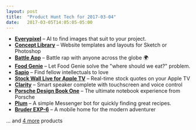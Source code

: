 ```yaml
---
layout: post
title:  "Product Hunt Tech for 2017-03-04"
date:   2017-03-05T14:05:05-05:00
---
```


* **[Everypixel](https://www.producthunt.com/posts/everypixel?utm_campaign=producthunt-api&utm_medium=api&utm_source=Application%3A+Daily+Digest+RSS+%28ID%3A+3202%29)** – AI to find images that suit to your project.
* **[Concept Library](https://www.producthunt.com/posts/concept-library?utm_campaign=producthunt-api&utm_medium=api&utm_source=Application%3A+Daily+Digest+RSS+%28ID%3A+3202%29)** – Website templates and layouts for Sketch or Photoshop
* **[Battle App](https://www.producthunt.com/posts/battle-app?utm_campaign=producthunt-api&utm_medium=api&utm_source=Application%3A+Daily+Digest+RSS+%28ID%3A+3202%29)** – Battle rap with anyone across the globe 🌍
* **[Food Genie](https://www.producthunt.com/posts/food-genie?utm_campaign=producthunt-api&utm_medium=api&utm_source=Application%3A+Daily+Digest+RSS+%28ID%3A+3202%29)** – Let Food Genie solve the "where should we eat?" problem.
* **[Sapio](https://www.producthunt.com/posts/sapio?utm_campaign=producthunt-api&utm_medium=api&utm_source=Application%3A+Daily+Digest+RSS+%28ID%3A+3202%29)** – Find fellow intellectuals to love
* **[Stock Wall Live for Apple TV](https://www.producthunt.com/posts/stock-wall-live-for-apple-tv?utm_campaign=producthunt-api&utm_medium=api&utm_source=Application%3A+Daily+Digest+RSS+%28ID%3A+3202%29)** – Real-time stock quotes on your Apple TV
* **[Clarity](https://www.producthunt.com/posts/clarity?utm_campaign=producthunt-api&utm_medium=api&utm_source=Application%3A+Daily+Digest+RSS+%28ID%3A+3202%29)** – Smart speaker complete with touchscreen and voice control
* **[Porsche Design Book One](https://www.producthunt.com/posts/porsche-design-book-one?utm_campaign=producthunt-api&utm_medium=api&utm_source=Application%3A+Daily+Digest+RSS+%28ID%3A+3202%29)** – The ultimate notebook experience from Porsche
* **[Plum](https://www.producthunt.com/posts/plum-5?utm_campaign=producthunt-api&utm_medium=api&utm_source=Application%3A+Daily+Digest+RSS+%28ID%3A+3202%29)** – A simple Messenger bot for quickly finding great recipes.
* **[Bruder EXP-6](https://www.producthunt.com/posts/bruder-exp-6?utm_campaign=producthunt-api&utm_medium=api&utm_source=Application%3A+Daily+Digest+RSS+%28ID%3A+3202%29)** – A mobile home for the modern adventurer

… and [4 more](https://www.producthunt.com/tech) products